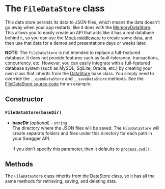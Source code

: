 The `FileDataStore` class
============================
This data store persists its data to JSON files, which means the data doesn't go away when your app restarts, like it does with the [MemoryDataStore](MemoryDataStore.md).  This allows you to easily create an API that acts like it has a real database behind it, so you can use the [Mock middleware](../middleware/mock.md) to create some data, and then use that data for a demos and presentations days or weeks later.

__NOTE:__ The `FileDataStore` is not intended to replace a full-featured database.  It does not provide features such as fault-tolerance, transactions, concurrency, etc.  However, you can easily integrate with a full-featured database system (such as MySQL, SqlLite, Oracle, etc.) by creating your own class that inherits from the [DataStore](DataStore.md) base class.  You simply need to override the `__openDataStore` and `__saveDataStore` methods.  See the [FileDataStore source code](../../lib/data-store/file-data-store.js) for an example.


Constructor
-----------------------
### `FileDataStore(baseDir)`

* __baseDir__ (_optional_) - `string`<br>
The directory where the JSON files will be saved.  The `FileDataStore` will create separate folders and files under this directory for each path in your Swagger API.
<br><br>
If you don't specify this parameter, then it defaults to [`process.cwd()`](https://nodejs.org/api/process.html#process_process_cwd).


Methods
-----------------------
The `FileDataStore` class inherits from the [DataStore](DataStore.md) class, so it has all the same methods for retrieving, saving, and deleting data.
